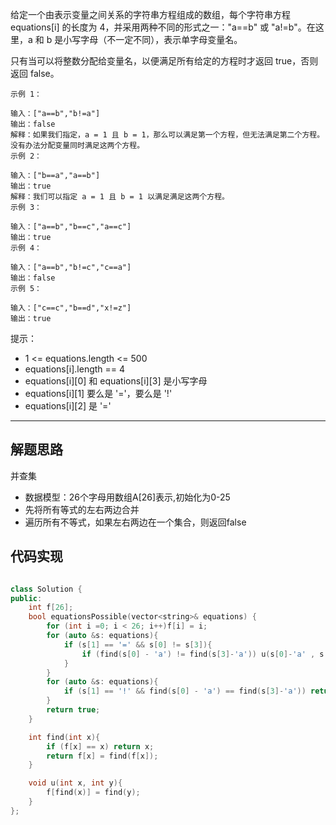 
给定一个由表示变量之间关系的字符串方程组成的数组，每个字符串方程 equations[i] 的长度为 4，并采用两种不同的形式之一："a==b" 或 "a!=b"。在这里，a 和 b 是小写字母（不一定不同），表示单字母变量名。

只有当可以将整数分配给变量名，以便满足所有给定的方程时才返回 true，否则返回 false。 
 
```case
示例 1：

输入：["a==b","b!=a"]
输出：false
解释：如果我们指定，a = 1 且 b = 1，那么可以满足第一个方程，但无法满足第二个方程。没有办法分配变量同时满足这两个方程。
示例 2：

输入：["b==a","a==b"]
输出：true
解释：我们可以指定 a = 1 且 b = 1 以满足满足这两个方程。
示例 3：

输入：["a==b","b==c","a==c"]
输出：true
示例 4：

输入：["a==b","b!=c","c==a"]
输出：false
示例 5：

输入：["c==c","b==d","x!=z"]
输出：true
```

提示：

- 1 <= equations.length <= 500
- equations[i].length == 4
- equations[i][0] 和 equations[i][3] 是小写字母
- equations[i][1] 要么是 '='，要么是 '!'
- equations[i][2] 是 '='


---

## 解题思路

并查集

- 数据模型：26个字母用数组A[26]表示,初始化为0-25
- 先将所有等式的左右两边合并
- 遍历所有不等式，如果左右两边在一个集合，则返回false

## 代码实现 

```cpp

class Solution {
public:
    int f[26];
    bool equationsPossible(vector<string>& equations) {
        for (int i =0; i < 26; i++)f[i] = i;
        for (auto &s: equations){
            if (s[1] == '=' && s[0] != s[3]){
                if (find(s[0] - 'a') != find(s[3]-'a')) u(s[0]-'a' , s[3]-'a');
            } 
        }
        for (auto &s: equations){
            if (s[1] == '!' && find(s[0] - 'a') == find(s[3]-'a')) return false;
        }
        return true;
    }

    int find(int x){
        if (f[x] == x) return x;
        return f[x] = find(f[x]);
    }

    void u(int x, int y){
        f[find(x)] = find(y);
    }
};
```

